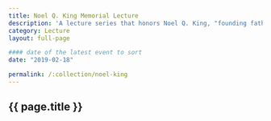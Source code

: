 ```yaml
---
title: Noel Q. King Memorial Lecture
description: 'A lecture series that honors Noel Q. King, "founding father" of Merrill College and religious studies at UC Santa Cruz.'
category: Lecture
layout: full-page

#### date of the latest event to sort
date: "2019-02-18"

permalink: /:collection/noel-king
---
```

<section id="main-content">
<div class="grid-container large">
<section class="heading">
<h2 class="underline">{{ page.title }}</h2>
</section>
